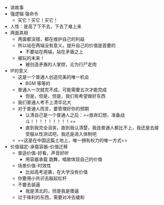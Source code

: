 - 讲故事
- 强逻辑 强命令
	- 买它！买它！买它！
- 人性：是高了下不去，下去了难上来
- 两面真相
	- 两面都没错，都在维护自己的利益
	- 所以站在两端没有意义，提升自己的价值是首要的
		- 不要站在两端，站在矛盾之上
	- 被玩的未来！
		- 被创造矛盾的人掌控，沦为行尸走肉
- IP的意义
	- 这是一个普通人创造完美的唯一机会
		- BGM 等等的
	- 普通人一次就完不成，可能需要五次才能完成
		- 但是，但是，但是，我们有希望做好东西
	- 我们普通人考不上清华北大
	- 对于普通人而言，要管理好你的预期
		- 认清自己是一个普通人之后：==放弃幻想，准备战斗！！！！！！！！！==
		- 直到我完全沮丧，直到我认清楚，我连普通人都比不上，我还是去接受服从性测试吧，我还是进入体制吧
	- ==这是在中国这篇土地上，唯一拥有权力的唯一方式==
- 价值锚定-承载容器-价值迁移
	- 普适价值-好看，声音好听
		- 用容器承载 跳舞，唱歌体现自己的价值
	- 场景价值-时效性
		- 比如高考逆袭，在大学没有价值
	- 你要用小共识去敲起杠杆
	- 不要去装逼 
		- 我是清北的，但是我是傻逼
	- 过于锋利的东西，需要对冲去缓和